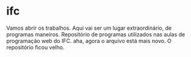# ifc
Vamos abrir os trabalhos. Aqui vai ser um lugar extraordinário, de programas maneiros.
Repositório de programas utilizados nas aulas de programação web do IFC.
aha, agora o arquivo está mais novo. O repositório ficou velho.
